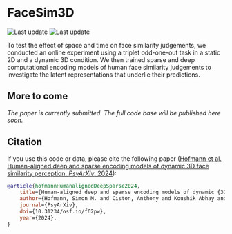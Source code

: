 # FaceSim3D

![Last update](https://img.shields.io/badge/last_update-Sep_15,_2024-green)
![Last update](https://img.shields.io/badge/version-v.0.0.0-blue)

To test the effect of space and time on face similarity judgements, we conducted an online experiment using a triplet odd-one-out task in a static 2D and a dynamic 3D condition. We then trained sparse and deep computational encoding models of human face similarity judgements to investigate the latent representations that underlie their predictions.

## More to come

*The paper is currently submitted. The full code base will be published here soon.*

## Citation

If you use this code or data, please cite the following paper ([Hofmann et al. Human-aligned deep and sparse encoding models of dynamic 3D face similarity perception. *PsyArXiv*. 2024](https://doi.org/10.31234/osf.io/f62pw)):

```bibtex
@article{hofmannHumanalignedDeepSparse2024,
    title={Human-aligned deep and sparse encoding models of dynamic {3D} face similarity perception},
    author={Hofmann, Simon M. and Ciston, Anthony and Koushik Abhay and Klotzsche, Felix and Hebart, Martin N. and Müller, Klaus-Robert and Villringer, Arno and Scherf, Nico and Hilsmann, Anna and Nikulin, Vadim V. and Gaebler, Michael},
    journal={PsyArXiv}, 
    doi={10.31234/osf.io/f62pw},
    year={2024},
}
```
